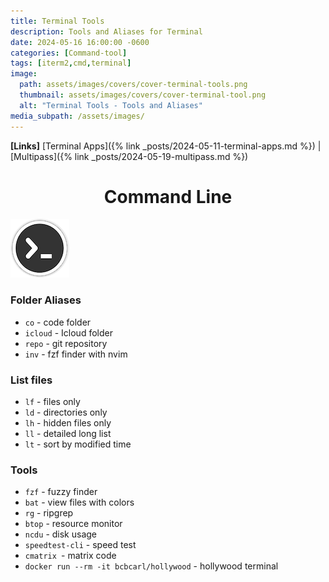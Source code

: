 ```yaml
---
title: Terminal Tools
description: Tools and Aliases for Terminal
date: 2024-05-16 16:00:00 -0600
categories: [Command-tool]
tags: [iterm2,cmd,terminal]
image:
  path: assets/images/covers/cover-terminal-tools.png
  thumbnail: assets/images/covers/cover-terminal-tool.png
  alt: "Terminal Tools - Tools and Aliases"
media_subpath: /assets/images/
---
```


**[Links]**
[Terminal Apps]({% link _posts/2024-05-11-terminal-apps.md %}) | [Multipass]({% link _posts/2024-05-19-multipass.md %})


<h1 style="text-align: center;"> Command Line </h1>

![Add plugin](/assets/images/content/terminal-icon.png)

### Folder Aliases

- `co` - code folder
- `icloud` - Icloud folder
- `repo` - git repository
- `inv` - fzf finder with nvim

### List files

- `lf` - files only
- `ld` - directories only
- `lh` - hidden files only
- `ll` - detailed long list
- `lt` - sort by modified time

### Tools

- `fzf` - fuzzy finder
- `bat` - view files with colors
- `rg` - ripgrep
- `btop` - resource monitor
- `ncdu` - disk usage
- `speedtest-cli` - speed test
- `cmatrix `- matrix code
- `docker run --rm -it bcbcarl/hollywood` - hollywood terminal
